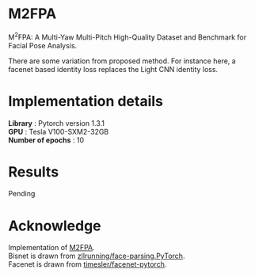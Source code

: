 
# M2FPA
M<sup>2</sup>FPA: A Multi-Yaw Multi-Pitch High-Quality Dataset and Benchmark for
Facial Pose Analysis.<br/>

There are some variation from proposed method. For instance here, a facenet based identity loss replaces the Light CNN identity loss.

# Implementation details

**Library** : Pytorch version 1.3.1<br/>
**GPU** : Tesla V100-SXM2-32GB<br/>
**Number of epochs** : 10<br/>


# Results

Pending


# Acknowledge

Implementation of [M2FPA](https://arxiv.org/pdf/1904.00168.pdf).<br/>
Bisnet is drawn from [zllrunning/face-parsing.PyTorch](https://github.com/zllrunning/face-parsing.PyTorch).<br/>
Facenet is drawn from [timesler/facenet-pytorch](https://github.com/timesler/facenet-pytorch).
